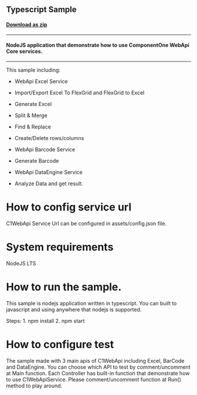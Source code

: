 ## Typescript Sample
#### [Download as zip](https://downgit.github.io/#/home?url=https://github.com/GrapeCity/ComponentOne-Web-API-Samples/tree/master/ASPNETCore/HowTo/WebApiTypescriptSample)
____
#### NodeJS application that demonstrate how to use ComponentOne WebApi Core services.
____
This sample including:


* WebApi Excel Service
* Import/Export Excel To FlexGrid and FlexGrid to Excel
* Generate Excel
* Split & Merge
* Find & Replace
* Create/Delete rows/columns


* WebApi Barcode Service
* Generate Barcode


* WebApi DataEngine Service
* Analyze Data and get result.

# How to config service url

C1WebApi Service Url can be configured in assets/config.json file.

# System requirements

NodeJS LTS

# How to run the sample.

This sample is nodejs application written in typescript. You can built to javascript and using anywhere that nodejs is supported.

Steps:
    1. npm install
    2. npm start

# How to configure test

The sample made with 3 main apis of C1WebApi including Excel, BarCode and DataEngine. 
You can choose which API to test by comment/uncomment at Main function. Each Controller has built-in function that demonstrate how to use C1WebApiService. Please comment/uncomment function at Run() method to play around.




            


